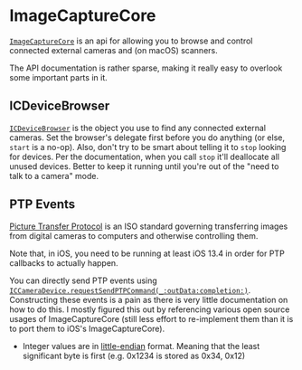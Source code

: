 # ImageCaptureCore

[`ImageCaptureCore`](https://developer.apple.com/documentation/imagecapturecore) is an api for allowing you to browse and control connected external cameras and (on macOS) scanners.

The API documentation is rather sparse, making it really easy to overlook some important parts in it.

## ICDeviceBrowser

[`ICDeviceBrowser`](https://developer.apple.com/documentation/imagecapturecore/icdevicebrowser) is the object you use to find any connected external cameras. Set the browser's delegate first before you do anything (or else, `start` is a no-op). Also, don't try to be smart about telling it to `stop` looking for devices. Per the documentation, when you call `stop` it'll deallocate all unused devices. Better to keep it running until you're out of the "need to talk to a camera" mode.

## PTP Events

[Picture Transfer Protocol](https://en.wikipedia.org/wiki/Picture_Transfer_Protocol) is an ISO standard governing transferring images from digital cameras to computers and otherwise controlling them.

Note that, in iOS, you need to be running at least iOS 13.4 in order for PTP callbacks to actually happen.

You can directly send PTP events using [`ICCameraDevice.requestSendPTPCommand(_:outData:completion:)`](https://developer.apple.com/documentation/imagecapturecore/iccameradevice/3393298-requestsendptpcommand). Constructing these events is a pain as there is very little documentation on how to do this. I mostly figured this out by referencing various open source usages of ImageCaptureCore (still less effort to re-implement them than it is to port them to iOS's ImageCaptureCore).

- Integer values are in [little-endian](https://en.wikipedia.org/wiki/Endianness) format. Meaning that the least significant byte is first (e.g. 0x1234 is stored as 0x34, 0x12)
